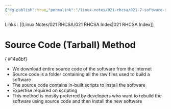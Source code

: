 ```yaml
---
{"dg-publish":true,"permalink":"/linux-notes/021-rhcsa/021-7-software-management/021-7-2-source-code-tarball-method/"}
---
```


Links : [[Linux Notes/021 RHCSA/021 RHCSA Index\|021 RHCSA Index]]

# Source Code (Tarball) Method
{ #14e8bf}


- We download entire source code of the software from the internet
- Source code is a folder containing all the raw files used to build a software
- The source code contains in-built scripts to install the software
- Expertise required on scripting
- This method is mostly preferred by developers who want to rebuild the software using source code and then install the new software